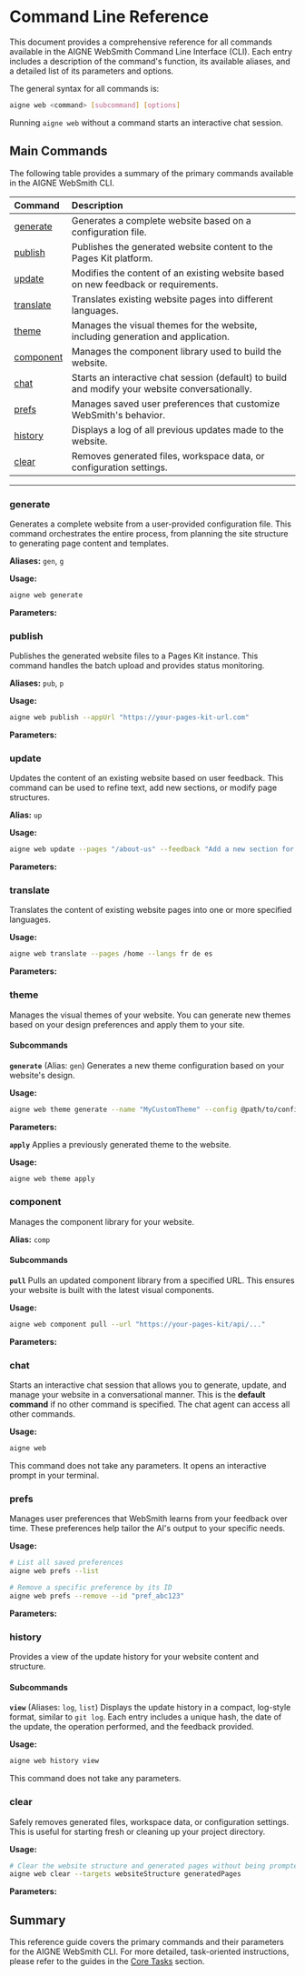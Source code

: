 # Command Line Reference

This document provides a comprehensive reference for all commands available in the AIGNE WebSmith Command Line Interface (CLI). Each entry includes a description of the command's function, its available aliases, and a detailed list of its parameters and options.

The general syntax for all commands is:
```bash
aigne web <command> [subcommand] [options]
```

Running `aigne web` without a command starts an interactive chat session.

## Main Commands

The following table provides a summary of the primary commands available in the AIGNE WebSmith CLI.

| Command | Description |
| :--- | :--- |
| [generate](#generate) | Generates a complete website based on a configuration file. |
| [publish](#publish) | Publishes the generated website content to the Pages Kit platform. |
| [update](#update) | Modifies the content of an existing website based on new feedback or requirements. |
| [translate](#translate) | Translates existing website pages into different languages. |
| [theme](#theme) | Manages the visual themes for the website, including generation and application. |
| [component](#component) | Manages the component library used to build the website. |
| [chat](#chat) | Starts an interactive chat session (default) to build and modify your website conversationally. |
| [prefs](#prefs) | Manages saved user preferences that customize WebSmith's behavior. |
| [history](#history) | Displays a log of all previous updates made to the website. |
| [clear](#clear) | Removes generated files, workspace data, or configuration settings. |

---

### generate
Generates a complete website from a user-provided configuration file. This command orchestrates the entire process, from planning the site structure to generating page content and templates.

**Aliases:** `gen`, `g`

**Usage:**
```bash
aigne web generate
```

**Parameters:**

<x-field-group>
  <x-field data-name="config" data-type="String" data-required="true" data-desc="The path to the website configuration file."></x-field>
  <x-field data-name="glossary" data-type="String" data-required="false" data-desc="A file containing a glossary of terms to ensure consistent terminology throughout the generated content. Use the format @<file>."></x-field>
  <x-field data-name="forceRegenerate" data-type="Boolean" data-required="false" data-desc="If set to true, this forces the regeneration of all pages, even if they already exist."></x-field>
</x-field-group>

### publish
Publishes the generated website files to a Pages Kit instance. This command handles the batch upload and provides status monitoring.

**Aliases:** `pub`, `p`

**Usage:**
```bash
aigne web publish --appUrl "https://your-pages-kit-url.com"
```

**Parameters:**

<x-field-group>
  <x-field data-name="appUrl" data-type="String" data-required="false" data-desc="The base URL of the target Pages Kit website where the pages will be published."></x-field>
  <x-field data-name="with-navigations" data-type="Boolean" data-required="false" data-desc="If set to true, publishes website navigation data along with the pages."></x-field>
  <x-field data-name="with-locales" data-type="Boolean" data-required="false" data-desc="If set to true, publishes website locale and language settings."></x-field>
</x-field-group>

### update
Updates the content of an existing website based on user feedback. This command can be used to refine text, add new sections, or modify page structures.

**Alias:** `up`

**Usage:**
```bash
aigne web update --pages "/about-us" --feedback "Add a new section for team members."
```

**Parameters:**

<x-field-group>
  <x-field data-name="pages" data-type="Array" data-required="false" data-desc="An array of page paths to update (e.g., /about-us, /contact)."></x-field>
  <x-field data-name="feedback" data-type="String" data-required="false" data-desc="A detailed description of the changes or improvements required for the content."></x-field>
  <x-field data-name="glossary" data-type="String" data-required="false" data-desc="A file containing a glossary of terms for consistency. Use the format @<file>."></x-field>
</x-field-group>

### translate
Translates the content of existing website pages into one or more specified languages.

**Usage:**
```bash
aigne web translate --pages /home --langs fr de es
```

**Parameters:**

<x-field-group>
  <x-field data-name="pages" data-type="Array" data-required="false" data-desc="An array of page paths to translate."></x-field>
  <x-field data-name="langs" data-type="Array" data-required="false" data-desc="A list of space-separated language codes to translate the content into. Available codes include: en, zh, zh-TW, ja, fr, de, es, it, ru, ko, pt, ar."></x-field>
  <x-field data-name="feedback" data-type="String" data-required="false" data-desc="Specific instructions or feedback to improve the quality of the translation."></x-field>
  <x-field data-name="glossary" data-type="String" data-required="false" data-desc="A file containing a glossary of terms for consistent translation. Use the format @<file>."></x-field>
</x-field-group>

### theme
Manages the visual themes of your website. You can generate new themes based on your design preferences and apply them to your site.

#### Subcommands

**`generate`** (Alias: `gen`)
Generates a new theme configuration based on your website's design.

**Usage:**
```bash
aigne web theme generate --name "MyCustomTheme" --config @path/to/config.yaml
```

**Parameters:**

<x-field-group>
  <x-field data-name="name" data-type="String" data-required="false" data-desc="A unique name for the new theme."></x-field>
  <x-field data-name="config" data-type="String" data-required="false" data-desc="The path to the website configuration file to base the theme on."></x-field>
</x-field-group>

**`apply`**
Applies a previously generated theme to the website.

**Usage:**
```bash
aigne web theme apply
```

### component
Manages the component library for your website.

**Alias:** `comp`

#### Subcommands

**`pull`**
Pulls an updated component library from a specified URL. This ensures your website is built with the latest visual components.

**Usage:**
```bash
aigne web component pull --url "https://your-pages-kit/api/..."
```

**Parameters:**

<x-field-group>
  <x-field data-name="url" data-type="String" data-required="true" data-desc="The full URL provided by your Pages Kit instance to pull the component library."></x-field>
</x-field-group>

### chat
Starts an interactive chat session that allows you to generate, update, and manage your website in a conversational manner. This is the **default command** if no other command is specified. The chat agent can access all other commands.

**Usage:**
```bash
aigne web
```

This command does not take any parameters. It opens an interactive prompt in your terminal.

### prefs
Manages user preferences that WebSmith learns from your feedback over time. These preferences help tailor the AI's output to your specific needs.

**Usage:**
```bash
# List all saved preferences
aigne web prefs --list

# Remove a specific preference by its ID
aigne web prefs --remove --id "pref_abc123"
```

**Parameters:**

<x-field-group>
  <x-field data-name="--list" data-type="Flag" data-required="false" data-desc="Displays a formatted list of all saved user preferences."></x-field>
  <x-field data-name="--remove" data-type="Flag" data-required="false" data-desc="Removes one or more preferences. Requires the --id parameter or will prompt for selection."></x-field>
  <x-field data-name="--toggle" data-type="Flag" data-required="false" data-desc="Toggles the active status of one or more preferences. Requires --id or will prompt."></x-field>
  <x-field data-name="--id" data-type="Array" data-required="false" data-desc="An array of preference IDs to be managed (removed or toggled). Required only when using --remove or --toggle non-interactively."></x-field>
</x-field-group>

### history
Provides a view of the update history for your website content and structure.

#### Subcommands

**`view`** (Aliases: `log`, `list`)
Displays the update history in a compact, log-style format, similar to `git log`. Each entry includes a unique hash, the date of the update, the operation performed, and the feedback provided.

**Usage:**
```bash
aigne web history view
```

This command does not take any parameters.

### clear
Safely removes generated files, workspace data, or configuration settings. This is useful for starting fresh or cleaning up your project directory.

**Usage:**
```bash
# Clear the website structure and generated pages without being prompted
aigne web clear --targets websiteStructure generatedPages
```

**Parameters:**

<x-field-group>
  <x-field data-name="targets" data-type="Array" data-required="false" data-desc="An array of items to clear without prompting. Possible values: websiteStructure, generatedPages, websiteConfig, deploymentConfig, authTokens, mediaDescription."></x-field>
  <x-field data-name="pagesDir" data-type="String" data-required="false" data-desc="Overrides the default directory path for your source pages."></x-field>
  <x-field data-name="tmpDir" data-type="String" data-required="false" data-desc="Overrides the default directory path for the temporary workspace."></x-field>
  <x-field data-name="outputDir" data-type="String" data-required="false" data-desc="Overrides the default directory path for the generated pages."></x-field>
  <x-field data-name="configPath" data-type="String" data-required="false" data-desc="Overrides the default path for the configuration file."></x-field>
</x-field-group>

## Summary

This reference guide covers the primary commands and their parameters for the AIGNE WebSmith CLI. For more detailed, task-oriented instructions, please refer to the guides in the [Core Tasks](./core-tasks.md) section.
